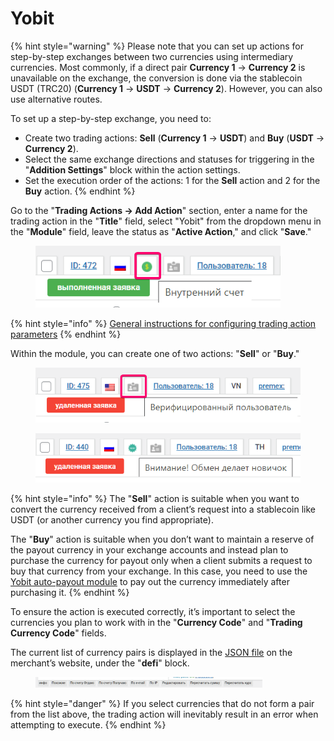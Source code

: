 # Yobit

{% hint style="warning" %}
Please note that you can set up actions for step-by-step exchanges between two currencies using intermediary currencies. Most commonly, if a direct pair **Currency 1** -> **Currency 2** is unavailable on the exchange, the conversion is done via the stablecoin USDT (TRC20) (**Currency 1** -> **USDT** -> **Currency 2**). However, you can also use alternative routes.

To set up a step-by-step exchange, you need to:

* Create two trading actions: **Sell** (**Currency 1** -> **USDT**) and **Buy** (**USDT** -> **Currency 2**).
* Select the same exchange directions and statuses for triggering in the "**Addition Settings**" block within the action settings.
* Set the execution order of the actions: 1 for the **Sell** action and 2 for the **Buy** action.
{% endhint %}

Go to the "**Trading Actions -> Add Action**" section, enter a name for the trading action in the "**Title**" field, select "Yobit" from the dropdown menu in the "**Module**" field, leave the status as "**Active Action**," and click "**Save**."

<figure><img src="../../../.gitbook/assets/image (607).png" alt="" width="392"><figcaption></figcaption></figure>

{% hint style="info" %}
[General instructions for configuring trading action parameters](https://premium.gitbook.io/main/osnovnye-nastroiki/modul-torgovye-deistviya/sozdanie-torgovogo-deistviya/parametry-torgovykh-deistvii)
{% endhint %}

Within the module, you can create one of two actions: "**Sell**" or "**Buy**."

<div><figure><img src="../../../.gitbook/assets/image (608).png" alt="" width="485"><figcaption></figcaption></figure> <figure><img src="../../../.gitbook/assets/image (610).png" alt="" width="472"><figcaption></figcaption></figure></div>

{% hint style="info" %}
The "**Sell**" action is suitable when you want to convert the currency received from a client’s request into a stablecoin like USDT (or another currency you find appropriate).

The "**Buy**" action is suitable when you don’t want to maintain a reserve of the payout currency in your exchange accounts and instead plan to purchase the currency for payout only when a client submits a request to buy that currency from your exchange. In this case, you need to use the [Yobit auto-payout module](https://premium.gitbook.io/main/osnovnye-nastroiki/merchanty-i-avtovyplaty/avtovyplaty/yobit) to pay out the currency immediately after purchasing it.
{% endhint %}

To ensure the action is executed correctly, it’s important to select the currencies you plan to work with in the "**Currency Code**" and "**Trading Currency Code**" fields.

The current list of currency pairs is displayed in the [JSON file](https://yobit.net/tapipe/info) on the merchant’s website, under the "**defi**" block.

<figure><img src="../../../.gitbook/assets/image (611).png" alt="" width="363"><figcaption></figcaption></figure>

{% hint style="danger" %}
If you select currencies that do not form a pair from the list above, the trading action will inevitably result in an error when attempting to execute.
{% endhint %}